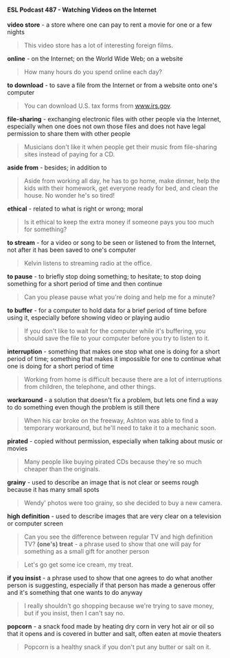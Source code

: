 #### ESL Podcast 487 - Watching Videos on the Internet

**video store** - a store where one can pay to rent a movie for one or a few nights

> This video store has a lot of interesting foreign films.

**online** - on the Internet; on the World Wide Web; on a website

> How many hours do you spend online each day?

**to download** - to save a file from the Internet or from a website onto one's
computer

> You can download U.S. tax forms from www.irs.gov.

**file-sharing** - exchanging electronic files with other people via the Internet,
especially when one does not own those files and does not have legal
permission to share them with other people

> Musicians don't like it when people get their music from file-sharing sites
instead of paying for a CD.

**aside from** - besides; in addition to

> Aside from working all day, he has to go home, make dinner, help the kids with
their homework, get everyone ready for bed, and clean the house. No wonder
he's so tired!

**ethical** - related to what is right or wrong; moral

> Is it ethical to keep the extra money if someone pays you too much for
something?

**to stream** - for a video or song to be seen or listened to from the Internet, not
after it has been saved to one's computer

> Kelvin listens to streaming radio at the office.

**to pause** - to briefly stop doing something; to hesitate; to stop doing something
for a short period of time and then continue

> Can you please pause what you're doing and help me for a minute?

**to buffer** - for a computer to hold data for a brief period of time before using it,
especially before showing video or playing audio

> If you don't like to wait for the computer while it's buffering, you should save the
file to your computer before you try to listen to it.

**interruption** - something that makes one stop what one is doing for a short
period of time; something that makes it impossible for one to continue what one
is doing for a short period of time

> Working from home is difficult because there are a lot of interruptions from
children, the telephone, and other things.

**workaround** - a solution that doesn't fix a problem, but lets one find a way to do
something even though the problem is still there

> When his car broke on the freeway, Ashton was able to find a temporary
workaround, but he'll need to take it to a mechanic soon.

**pirated** - copied without permission, especially when talking about music or
movies

> Many people like buying pirated CDs because they're so much cheaper than
the originals.

**grainy** - used to describe an image that is not clear or seems rough because it
has many small spots

> Wendy' photos were too grainy, so she decided to buy a new camera.

**high definition** - used to describe images that are very clear on a television or
computer screen

> Can you see the difference between regular TV and high definition TV?
**(one's) treat** - a phrase used to show that one will pay for something as a small
gift for another person

> Let's go get some ice cream, my treat.

**if you insist** - a phrase used to show that one agrees to do what another person
is suggesting, especially if that person has made a generous offer and it's
something that one wants to do anyway

> I really shouldn't go shopping because we're trying to save money, but if you
insist, then I can't say no.

**popcorn** - a snack food made by heating dry corn in very hot air or oil so that it
opens and is covered in butter and salt, often eaten at movie theaters

> Popcorn is a healthy snack if you don't put any butter or salt on it.

